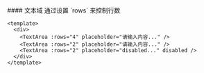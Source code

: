 <cn>
#### 文本域
通过设置 `rows` 来控制行数
</cn>

```tpl
<template>
  <div>
    <TextArea :rows="4" placeholder="请输入内容..." />
    <TextArea :rows="2" placeholder="请输入内容..." />
    <TextArea :rows="2" placeholder="disabled..." disabled />
  </div>
</template>
```